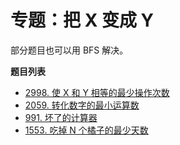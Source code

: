 # 专题：把 X 变成 Y

部分题目也可以用 BFS 解决。

**题目列表**

- [2998. 使 X 和 Y 相等的最少操作次数](https://leetcode.cn/problems/minimum-number-of-operations-to-make-x-and-y-equal/description/)
- [2059. 转化数字的最小运算数](https://leetcode.cn/problems/minimum-operations-to-convert-number/description/)
- [991. 坏了的计算器](https://leetcode.cn/problems/broken-calculator/description/)
- [1553. 吃掉 N 个橘子的最少天数](https://leetcode.cn/problems/minimum-number-of-days-to-eat-n-oranges/description/)
